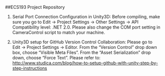 ##ECS193 Project Repository

1. Serial Port Connection Configuration in Unity3D:
Before compiling, make sure you go to Edit -> Project Settings -> Other Settings -> API Compatibility level: .NET 2.0. Please also change the COM port setting in CameraControl script to match your machine.

2. Unity3D setup for GitHub Version Control Collaboration:
Please go to Edit -> Project Settings -> Editor. From the “Version Control” drop down box, choose “Visible Meta Files”. From the “Asset Serialization” drop down, choose “Force Text”. Please refer to: http://www.studica.com/blog/how-to-setup-github-with-unity-step-by-step-instructions